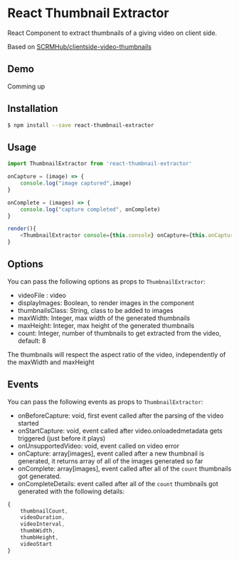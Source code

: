 # React Thumbnail Extractor

React Component to extract thumbnails of a giving video on client side.

Based on [SCRMHub/clientside-video-thumbnails](https://github.com/SCRMHub/clientside-video-thumbnails)


## Demo

Comming up

## Installation

```bash
$ npm install --save react-thumbnail-extractor
```

## Usage

```js
import ThumbnailExtractor from 'react-thumbnail-extractor'

onCapture = (image) => {
    console.log("image captured",image)
}

onComplete = (images) => {
    console.log("capture completed", onComplete)
}

render(){ 
    <ThumbnailExtractor console={this.console} onCapture={this.onCapture} videoFile={this.state.file} />
}
```
## Options
You can pass the following options as props to `ThumbnailExtractor`:

* videoFile : video
* displayImages: Boolean, to render images in the component
* thumbnailsClass: String, class to be added to images
* maxWidth: Integer, max width of the generated thumbnails
* maxHeight: Integer, max height of the generated thumbnails
* count: Integer, number of thumbnails to get extracted from the video, default: 8

The thumbnails will respect the aspect ratio of the video, independently of the maxWidth and maxHeight

## Events
You can pass the following events as props to `ThumbnailExtractor`:

* onBeforeCapture: void, first event called after the parsing of the video started
* onStartCapture: void, event called after video.onloadedmetadata gets triggered (just before it plays)
* onUnsupportedVideo: void, event called on video error
* onCapture: array[images], event called after a new thumbnail is generated, it returns array of all of the images generated so far
* onComplete: array[images], event called after all of the `count` thumbnails got generated.
* onCompleteDetails: event called after all of the `count` thumbnails got generated with the following details: 
```js
{
    thumbnailCount,
    videoDuration,
    videoInterval,
    thumbWidth,
    thumbHeight,
    videoStart
}
```

